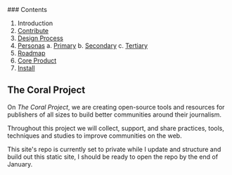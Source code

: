 <span class="hide">
### Contents

1. Introduction
2. [Contribute](contribute.md)
3. [Design Process](process.md)
4. [Personas](personas.md)
  a. [Primary](primary-persona.md)
  b. [Secondary](secondary-persona.md)
  c. [Tertiary](tertiary-persona.md)
5. [Roadmap](roadmap.md)
6. [Core Product](project-trust.md)
7. [Install](install.md)
</span>

## The Coral Project

On *The Coral Project*, we are creating open-source tools and resources for publishers of all sizes to build better communities around their journalism.

Throughout this project we will collect, support, and share practices, tools, techniques and studies to improve communities on the web.

This site's repo is currently set to private while I update and structure and build out this static site, I should be ready to open the repo by the end of January.
